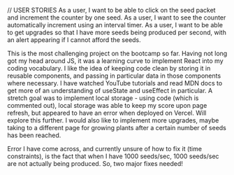 // USER STORIES
As a user, I want to be able to click on the seed packet and increment the counter by one seed.
As a user, I want to see the counter automatically increment using an interval timer.
As a user, I want to be able to get upgrades so that I have more seeds being produced per second, with an alert appearing if I cannot afford the seeds.

This is the most challenging project on the bootcamp so far. Having not long got my head around JS, it was a learning curve to implement React into my coding vocabulary. I like the idea of keeping code clean by storing it in reusable components, and passing in particular data in those components where necessary.
I have watched YouTube tutorials and read MDN docs to get more of an understanding of useState and useEffect in particular.
A stretch goal was to implement local storage - using code (which is commented out), local storage was able to keep my score upon page refresh, but appeared to have an error when deployed on Vercel. Will explore this further. I would also like to implement more upgrades, maybe taking to a different page for growing plants after a certain number of seeds has been reached.

Error I have come across, and currently unsure of how to fix it (time constraints), is the fact that when I have 1000 seeds/sec, 1000 seeds/sec are not actually being produced. 
So, two major fixes needed! 
